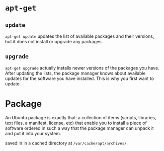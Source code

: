 # `apt-get`

## `update`
`apt-get update` updates the list of available packages and their versions, but
it does not install or upgrade any packages.

## `upgrade`
`apt-get upgrade` actually installs newer versions of the packages you have.
After updating the lists, the package manager knows about available updates for
the software you have installed. This is why you first want to update.

# Package
An Ubuntu package is exactly that: a collection of items (scripts, libraries,
text files, a manifest, license, etc) that enable you to install a piece of
software ordered in such a way that the package manager can unpack it and put it
into your system.

saved in in a cached directory at `/var/cache/apt/archives/`
